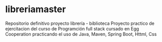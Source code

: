 # libreriamaster
Repositorio definitivo proyecto librería - biblioteca
Proyecto practico de ejercitacion del curso de Programción full stack cursado en Egg Cooperation practicando el uso de Java, Maven, Spring Boot, Httml, Css
